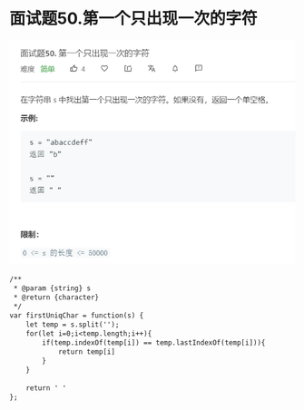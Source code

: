 # 面试题50.第一个只出现一次的字符
![](img/面试题50.第一个只出现一次的字符.png)  

```
/**
 * @param {string} s
 * @return {character}
 */
var firstUniqChar = function(s) {
    let temp = s.split('');
    for(let i=0;i<temp.length;i++){
        if(temp.indexOf(temp[i]) == temp.lastIndexOf(temp[i])){
            return temp[i]
        }
    }

    return ' '
};
```
